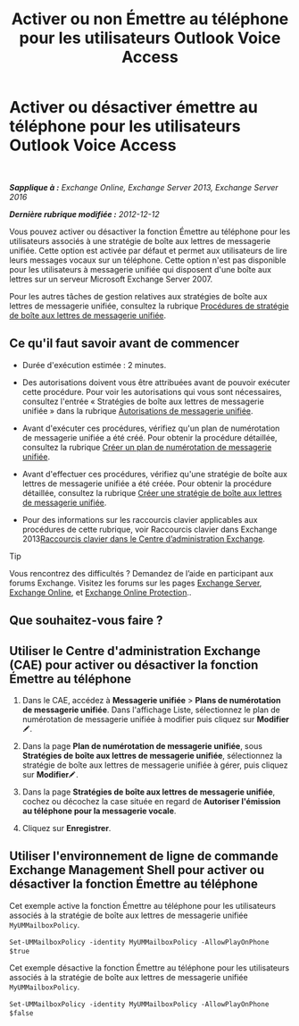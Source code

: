 ﻿---
title: 'Activer ou non Émettre au téléphone pour les utilisateurs Outlook Voice Access'
TOCTitle: Activer ou désactiver émettre au téléphone pour les utilisateurs Outlook Voice Access
ms:assetid: d3281a97-6fc6-42a3-855f-1af1184a644a
ms:mtpsurl: https://technet.microsoft.com/fr-fr/library/Dd351161(v=EXCHG.150)
ms:contentKeyID: 52057183
ms.date: 05/23/2018
mtps_version: v=EXCHG.150
ms.translationtype: MT
---

# Activer ou désactiver émettre au téléphone pour les utilisateurs Outlook Voice Access

 

_**Sapplique à :** Exchange Online, Exchange Server 2013, Exchange Server 2016_

_**Dernière rubrique modifiée :** 2012-12-12_

Vous pouvez activer ou désactiver la fonction Émettre au téléphone pour les utilisateurs associés à une stratégie de boîte aux lettres de messagerie unifiée. Cette option est activée par défaut et permet aux utilisateurs de lire leurs messages vocaux sur un téléphone. Cette option n'est pas disponible pour les utilisateurs à messagerie unifiée qui disposent d'une boîte aux lettres sur un serveur Microsoft Exchange Server 2007.

Pour les autres tâches de gestion relatives aux stratégies de boîte aux lettres de messagerie unifiée, consultez la rubrique [Procédures de stratégie de boîte aux lettres de messagerie unifiée](um-mailbox-policy-procedures-exchange-2013-help.md).

## Ce qu'il faut savoir avant de commencer

  - Durée d'exécution estimée : 2 minutes.

  - Des autorisations doivent vous être attribuées avant de pouvoir exécuter cette procédure. Pour voir les autorisations qui vous sont nécessaires, consultez l'entrée « Stratégies de boîte aux lettres de messagerie unifiée » dans la rubrique [Autorisations de messagerie unifiée](unified-messaging-permissions-exchange-2013-help.md).

  - Avant d'exécuter ces procédures, vérifiez qu'un plan de numérotation de messagerie unifiée a été créé. Pour obtenir la procédure détaillée, consultez la rubrique [Créer un plan de numérotation de messagerie unifiée](create-a-um-dial-plan-exchange-2013-help.md).

  - Avant d'effectuer ces procédures, vérifiez qu'une stratégie de boîte aux lettres de messagerie unifiée a été créée. Pour obtenir la procédure détaillée, consultez la rubrique [Créer une stratégie de boîte aux lettres de messagerie unifiée](create-a-um-mailbox-policy-exchange-2013-help.md).

  - Pour des informations sur les raccourcis clavier applicables aux procédures de cette rubrique, voir Raccourcis clavier dans Exchange 2013[Raccourcis clavier dans le Centre d’administration Exchange](keyboard-shortcuts-in-the-exchange-admin-center-exchange-online-protection-help.md).

> [!TIP]
> Vous rencontrez des difficultés ? Demandez de l’aide en participant aux forums Exchange. Visitez les forums sur les pages <a href="https://go.microsoft.com/fwlink/p/?linkid=60612">Exchange Server</a>, <a href="https://go.microsoft.com/fwlink/p/?linkid=267542">Exchange Online</a>, et <a href="https://go.microsoft.com/fwlink/p/?linkid=285351">Exchange Online Protection</a>..


## Que souhaitez-vous faire ?

## Utiliser le Centre d'administration Exchange (CAE) pour activer ou désactiver la fonction Émettre au téléphone

1.  Dans le CAE, accédez à **Messagerie unifiée** \> **Plans de numérotation de messagerie unifiée**. Dans l'affichage Liste, sélectionnez le plan de numérotation de messagerie unifiée à modifier puis cliquez sur **Modifier**![Icône Modifier](images/Bb124582.6f53ccb2-1f13-4c02-bea0-30690e6ea71d(EXCHG.150).gif "Icône Modifier").

2.  Dans la page **Plan de numérotation de messagerie unifiée**, sous **Stratégies de boîte aux lettres de messagerie unifiée**, sélectionnez la stratégie de boîte aux lettres de messagerie unifiée à gérer, puis cliquez sur **Modifier**![Icône Modifier](images/Bb124582.6f53ccb2-1f13-4c02-bea0-30690e6ea71d(EXCHG.150).gif "Icône Modifier").

3.  Dans la page **Stratégies de boîte aux lettres de messagerie unifiée**, cochez ou décochez la case située en regard de **Autoriser l'émission au téléphone pour la messagerie vocale**.

4.  Cliquez sur **Enregistrer**.

## Utiliser l'environnement de ligne de commande Exchange Management Shell pour activer ou désactiver la fonction Émettre au téléphone

Cet exemple active la fonction Émettre au téléphone pour les utilisateurs associés à la stratégie de boîte aux lettres de messagerie unifiée `MyUMMailboxPolicy`.

    Set-UMMailboxPolicy -identity MyUMMailboxPolicy -AllowPlayOnPhone $true

Cet exemple désactive la fonction Émettre au téléphone pour les utilisateurs associés à la stratégie de boîte aux lettres de messagerie unifiée `MyUMMailboxPolicy`.

    Set-UMMailboxPolicy -identity MyUMMailboxPolicy -AllowPlayOnPhone $false

